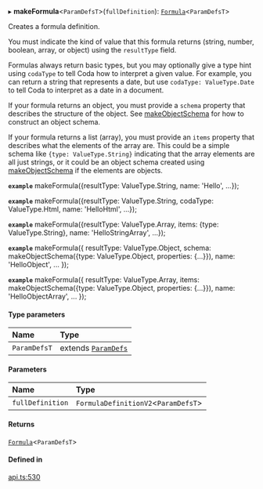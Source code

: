 ▸ **makeFormula**<`ParamDefsT`\>(`fullDefinition`): [`Formula`](../types/Formula.md)<`ParamDefsT`\>

Creates a formula definition.

You must indicate the kind of value that this formula returns (string, number, boolean, array, or object)
using the `resultType` field.

Formulas always return basic types, but you may optionally give a type hint using
`codaType` to tell Coda how to interpret a given value. For example, you can return
a string that represents a date, but use `codaType: ValueType.Date` to tell Coda
to interpret as a date in a document.

If your formula returns an object, you must provide a `schema` property that describes
the structure of the object. See [makeObjectSchema](makeObjectSchema.md) for how to construct an object schema.

If your formula returns a list (array), you must provide an `items` property that describes
what the elements of the array are. This could be a simple schema like `{type: ValueType.String}`
indicating that the array elements are all just strings, or it could be an object schema
created using [makeObjectSchema](makeObjectSchema.md) if the elements are objects.

**`example`**
makeFormula({resultType: ValueType.String, name: 'Hello', ...});

**`example`**
makeFormula({resultType: ValueType.String, codaType: ValueType.Html, name: 'HelloHtml', ...});

**`example`**
makeFormula({resultType: ValueType.Array, items: {type: ValueType.String}, name: 'HelloStringArray', ...});

**`example`**
makeFormula({
  resultType: ValueType.Object,
  schema: makeObjectSchema({type: ValueType.Object, properties: {...}}),
  name: 'HelloObject',
  ...
});

**`example`**
makeFormula({
  resultType: ValueType.Array,
  items: makeObjectSchema({type: ValueType.Object, properties: {...}}),
  name: 'HelloObjectArray',
  ...
});

#### Type parameters

| Name | Type |
| :------ | :------ |
| `ParamDefsT` | extends [`ParamDefs`](../types/ParamDefs.md) |

#### Parameters

| Name | Type |
| :------ | :------ |
| `fullDefinition` | `FormulaDefinitionV2`<`ParamDefsT`\> |

#### Returns

[`Formula`](../types/Formula.md)<`ParamDefsT`\>

#### Defined in

[api.ts:530](https://github.com/coda/packs-sdk/blob/main/api.ts#L530)
